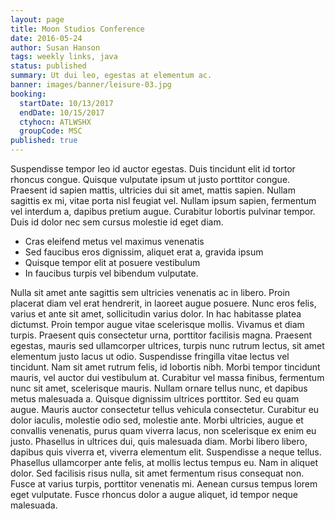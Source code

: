 ```yaml
---
layout: page
title: Moon Studios Conference
date: 2016-05-24
author: Susan Hanson
tags: weekly links, java
status: published
summary: Ut dui leo, egestas at elementum ac.
banner: images/banner/leisure-03.jpg
booking:
  startDate: 10/13/2017
  endDate: 10/15/2017
  ctyhocn: ATLWSHX
  groupCode: MSC
published: true
---
```

Suspendisse tempor leo id auctor egestas. Duis tincidunt elit id tortor rhoncus congue. Quisque vulputate ipsum ut justo porttitor congue. Praesent id sapien mattis, ultricies dui sit amet, mattis sapien. Nullam sagittis ex mi, vitae porta nisl feugiat vel. Nullam ipsum sapien, fermentum vel interdum a, dapibus pretium augue. Curabitur lobortis pulvinar tempor. Duis id dolor nec sem cursus molestie id eget diam.

* Cras eleifend metus vel maximus venenatis
* Sed faucibus eros dignissim, aliquet erat a, gravida ipsum
* Quisque tempor elit at posuere vestibulum
* In faucibus turpis vel bibendum vulputate.

Nulla sit amet ante sagittis sem ultricies venenatis ac in libero. Proin placerat diam vel erat hendrerit, in laoreet augue posuere. Nunc eros felis, varius et ante sit amet, sollicitudin varius dolor. In hac habitasse platea dictumst. Proin tempor augue vitae scelerisque mollis. Vivamus et diam turpis. Praesent quis consectetur urna, porttitor facilisis magna. Praesent egestas, mauris sed ullamcorper ultrices, turpis nunc rutrum lectus, sit amet elementum justo lacus ut odio. Suspendisse fringilla vitae lectus vel tincidunt. Nam sit amet rutrum felis, id lobortis nibh. Morbi tempor tincidunt mauris, vel auctor dui vestibulum at. Curabitur vel massa finibus, fermentum nunc sit amet, scelerisque mauris.
Nullam ornare tellus nunc, et dapibus metus malesuada a. Quisque dignissim ultrices porttitor. Sed eu quam augue. Mauris auctor consectetur tellus vehicula consectetur. Curabitur eu dolor iaculis, molestie odio sed, molestie ante. Morbi ultricies, augue et convallis venenatis, purus quam viverra lacus, non scelerisque ex enim eu justo. Phasellus in ultrices dui, quis malesuada diam. Morbi libero libero, dapibus quis viverra et, viverra elementum elit. Suspendisse a neque tellus. Phasellus ullamcorper ante felis, at mollis lectus tempus eu. Nam in aliquet dolor. Sed facilisis risus nulla, sit amet fermentum risus consequat non. Fusce at varius turpis, porttitor venenatis mi. Aenean cursus tempus lorem eget vulputate. Fusce rhoncus dolor a augue aliquet, id tempor neque malesuada.
